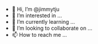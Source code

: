 - 👋 Hi, I’m @jimmytju
- 👀 I’m interested in ...
- 🌱 I’m currently learning ...
- 💞️ I’m looking to collaborate on ...
- 📫 How to reach me ...

<!---
jimmytju/jimmytju is a ✨ special ✨ repository because its `README.md` (this file) appears on your GitHub profile.
You can click the Preview link to take a look at your changes.
--->
